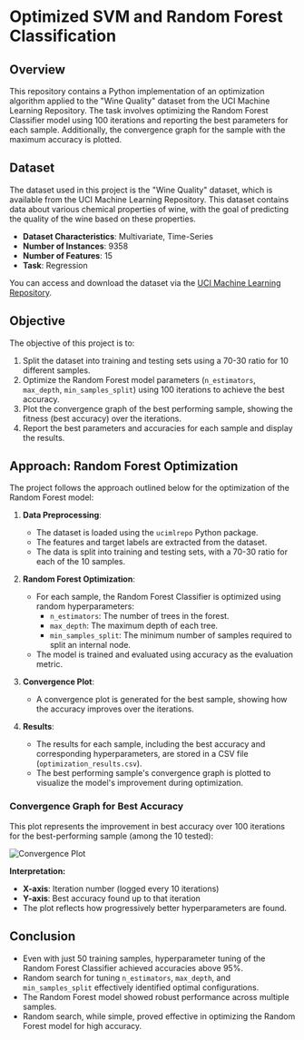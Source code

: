 # Optimized SVM and Random Forest Classification

## Overview
This repository contains a Python implementation of an optimization algorithm applied to the "Wine Quality" dataset from the UCI Machine Learning Repository. The task involves optimizing the Random Forest Classifier model using 100 iterations and reporting the best parameters for each sample. Additionally, the convergence graph for the sample with the maximum accuracy is plotted.

## Dataset
The dataset used in this project is the "Wine Quality" dataset, which is available from the UCI Machine Learning Repository. This dataset contains data about various chemical properties of wine, with the goal of predicting the quality of the wine based on these properties.

- **Dataset Characteristics**: Multivariate, Time-Series  
- **Number of Instances**: 9358  
- **Number of Features**: 15  
- **Task**: Regression  

You can access and download the dataset via the [UCI Machine Learning Repository](https://archive.ics.uci.edu/dataset/360/air+quality).

## Objective
The objective of this project is to:
1. Split the dataset into training and testing sets using a 70-30 ratio for 10 different samples.
2. Optimize the Random Forest model parameters (`n_estimators`, `max_depth`, `min_samples_split`) using 100 iterations to achieve the best accuracy.
3. Plot the convergence graph of the best performing sample, showing the fitness (best accuracy) over the iterations.
4. Report the best parameters and accuracies for each sample and display the results.

## Approach: Random Forest Optimization
The project follows the approach outlined below for the optimization of the Random Forest model:

1. **Data Preprocessing**:  
   - The dataset is loaded using the `ucimlrepo` Python package.
   - The features and target labels are extracted from the dataset.
   - The data is split into training and testing sets, with a 70-30 ratio for each of the 10 samples.

2. **Random Forest Optimization**:  
   - For each sample, the Random Forest Classifier is optimized using random hyperparameters:
     - `n_estimators`: The number of trees in the forest.
     - `max_depth`: The maximum depth of each tree.
     - `min_samples_split`: The minimum number of samples required to split an internal node.
   - The model is trained and evaluated using accuracy as the evaluation metric.

3. **Convergence Plot**:  
   - A convergence plot is generated for the best sample, showing how the accuracy improves over the iterations.

4. **Results**:  
   - The results for each sample, including the best accuracy and corresponding hyperparameters, are stored in a CSV file (`optimization_results.csv`).
   - The best performing sample's convergence graph is plotted to visualize the model's improvement during optimization.


### Convergence Graph for Best Accuracy
This plot represents the improvement in best accuracy over 100 iterations for the best-performing sample (among the 10 tested):


![Convergence Plot](https://github.com/user-attachments/assets/dd4803a0-da16-48fa-824c-09b36328e4c8)

**Interpretation:**
- **X-axis**: Iteration number (logged every 10 iterations)
- **Y-axis**: Best accuracy found up to that iteration
- The plot reflects how progressively better hyperparameters are found.


## Conclusion
- Even with just 50 training samples, hyperparameter tuning of the Random Forest Classifier achieved accuracies above 95%.
- Random search for tuning `n_estimators`, `max_depth`, and `min_samples_split` effectively identified optimal configurations.
- The Random Forest model showed robust performance across multiple samples.
- Random search, while simple, proved effective in optimizing the Random Forest model for high accuracy.

